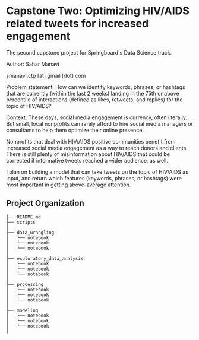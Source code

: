Capstone Two: Optimizing HIV/AIDS related tweets for increased engagement
==============================
The second capstone project for Springboard's Data Science track.

Author: Sahar Manavi

smanavi.ctp [at] gmail [dot] com

Problem statement:
How can we identify keywords, phrases, or hashtags that are currently (within the last 2 weeks) landing in the 75th or above percentile of interactions (defined as likes, retweets, and replies) for the topic of HIV/AIDS?

Context: These days, social media engagement is currency, often literally. But small, local nonprofits can rarely afford to hire social media managers or consultants to help them optimize their online presence.

Nonprofits that deal with HIV/AIDS positive communities benefit from increased social media engagement as a way to reach donors and clients. There is still plenty of misinformation about HIV/AIDS that could be corrected if informative tweets reached a wider audience, as well.

I plan on building a model that can take tweets on the topic of HIV/AIDS as input, and return which features (keywords, phrases, or hashtags) were most important in getting above-average attention.


Project Organization
------------

    ├── README.md          
    ├── scripts
    │
    ├── data_wrangling       
    │   └── notebook
    │   └── notebook
    │   └── notebook         
    │
    ├── exploratory_data_analysis       
    │   └── notebook
    │   └── notebook
    │   └── notebook   
    │
    ├── processing       
    │   └── notebook
    │   └── notebook
    │   └── notebook   
    │
    ├── modeling       
    │   └── notebook
    │   └── notebook
    │   └── notebook   
    │
